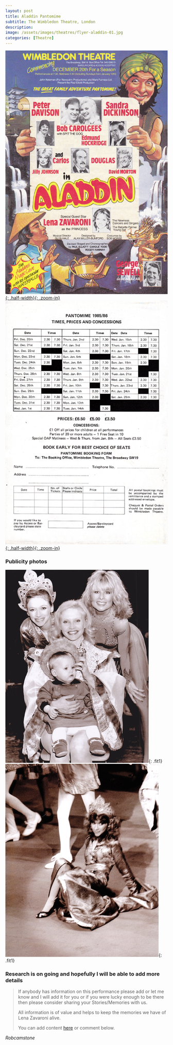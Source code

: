 ```yaml
---
layout: post
title: Aladdin Pantomime
subtitle: The Wimbledon Theatre, London
description:
image: /assets/images/theatres/flyer-aladdin-01.jpg
categories: [Theatre]
---
```


[![](/assets/images/theatres/flyer-aladdin-01.jpg){: .half-width}{: .zoom-in}](/assets/images/theatres/flyer-aladdin-01.jpg)
[![](/assets/images/theatres/flyer-aladdin-02.jpg){: .half-width}{: .zoom-in}](/assets/images/theatres/flyer-aladdin-02.jpg)

### Publicity photos
![](/assets/images/theatres/aladdin-01-small.jpg "Lena Zavaroni who plays the Princess in Aladdin at the Wimbledon Theatre with Sandra Dickinson and her daughter Georgia - 1985 - Jilly Johnson © The Daily Mail 1985"){: .fit1}
![](/assets/images/theatres/aladdin-02-small.jpg "Singer and Dancer Lena Zavaroni falls down on stage in Pantomime Aladdin at Wimbledon Theatre. © The Daily Mail 1985"){: .fit1}

### Research is on going and hopefully I will be able to add more details
> If anybody has information on this performance please add or let me know and I will add it for you or if you were lucky enough to be there then please consider sharing your Stories/Memories with us.
>
> All information is of value and helps to keep the memories we have of Lena Zavaroni alive.
>
> You can add content [here](https://github.com/FanzOfLenaZavaroni/fanzoflenazavaroni.github.io) or comment below.

<cite>Robcamstone</cite>

<style>
.dt-published {display: none;}
.post-meta:after {content: "20 December 1985 - 25 February 1986";}
.height-adjust1 {width:auto; height:350px;}
.height-adjust2 {width:auto; height:307px;}
.fit1 {width:367.7px; height:498px; object-fit: cover; margin-bottom:5px;}
</style>
